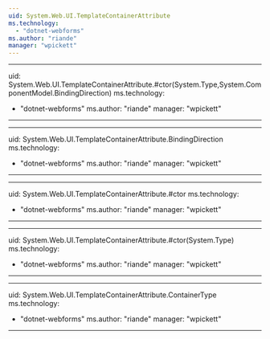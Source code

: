 ```yaml
---
uid: System.Web.UI.TemplateContainerAttribute
ms.technology: 
  - "dotnet-webforms"
ms.author: "riande"
manager: "wpickett"
---
```


---
uid: System.Web.UI.TemplateContainerAttribute.#ctor(System.Type,System.ComponentModel.BindingDirection)
ms.technology: 
  - "dotnet-webforms"
ms.author: "riande"
manager: "wpickett"
---

---
uid: System.Web.UI.TemplateContainerAttribute.BindingDirection
ms.technology: 
  - "dotnet-webforms"
ms.author: "riande"
manager: "wpickett"
---

---
uid: System.Web.UI.TemplateContainerAttribute.#ctor
ms.technology: 
  - "dotnet-webforms"
ms.author: "riande"
manager: "wpickett"
---

---
uid: System.Web.UI.TemplateContainerAttribute.#ctor(System.Type)
ms.technology: 
  - "dotnet-webforms"
ms.author: "riande"
manager: "wpickett"
---

---
uid: System.Web.UI.TemplateContainerAttribute.ContainerType
ms.technology: 
  - "dotnet-webforms"
ms.author: "riande"
manager: "wpickett"
---
